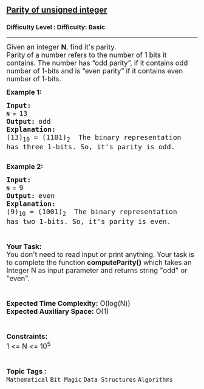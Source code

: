 <h2><a href="https://www.geeksforgeeks.org/problems/parity-of-unsigned-integer4247/1?page=1&difficulty=Basic&status=unsolved,attempted&sortBy=accuracy">Parity of unsigned integer</a></h2><h3>Difficulty Level : Difficulty: Basic</h3><hr><div class="problems_problem_content__Xm_eO"><p><span style="font-size:18px">Given an integer <strong>N</strong>, find it's parity.&nbsp;<br>
Parity of a number refers to the number of 1&nbsp;bits&nbsp;it contains.&nbsp;The number has “odd parity”, if it contains odd number of 1-bits and is “even parity” if it contains even number of 1-bits.</span></p>

<p><span style="font-size:18px"><strong>Example 1:</strong></span></p>

<pre><span style="font-size:18px"><strong>Input:</strong></span>
<strong>N = </strong><span style="font-size:18px">13
</span><strong><span style="font-size:18px">Output:</span> </strong><span style="font-size:18px">odd</span>
<span style="font-size:18px"><strong>Explanation:</strong></span>
<span style="font-size:18px">(13)<sub>10</sub> = (1101)<sub>2</sub>  The binary representation
has three 1-bits. So, it's parity is odd.</span></pre>

<p><br>
<span style="font-size:18px"><strong>Example 2:</strong></span></p>

<pre><span style="font-size:18px"><strong>Input:</strong></span>
<strong>N = </strong><span style="font-size:18px">9
</span><strong><span style="font-size:18px">Output:</span> </strong><span style="font-size:18px">even</span>
<span style="font-size:18px"><strong>Explanation:</strong></span>
<span style="font-size:18px">(9)<sub>10</sub> = (1001)<sub>2</sub>  The binary representation
has two 1-bits. So, it's parity is even.</span></pre>

<p>&nbsp;</p>

<p><span style="font-size:18px"><strong>Your Task:</strong><br>
You don't need to read input or print anything. Your task is to complete the function <strong>computeParity()</strong> which takes an Integer N as input parameter and returns string "odd" or "even".</span></p>

<p>&nbsp;</p>

<p><span style="font-size:18px"><strong>Expected Time Complexity:</strong> O(log(N))<br>
<strong>Expected Auxiliary Space:</strong> O(1)</span></p>

<p>&nbsp;</p>

<p><span style="font-size:18px"><strong>Constraints:</strong></span><br>
<span style="font-size:18px">1 &lt;= N &lt;= 10<sup>5</sup></span></p>
</div><br><p><span style=font-size:18px><strong>Topic Tags : </strong><br><code>Mathematical</code>&nbsp;<code>Bit Magic</code>&nbsp;<code>Data Structures</code>&nbsp;<code>Algorithms</code>&nbsp;